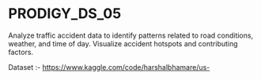 # PRODIGY_DS_05
Analyze traffic accident data to identify patterns related to road conditions, weather, and time of day. Visualize accident hotspots and contributing factors.

Dataset :-
https://www.kaggle.com/code/harshalbhamare/us-
